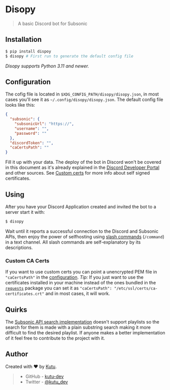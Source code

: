 # Disopy

> A basic Discord bot for Subsonic

## Installation

```sh
$ pip install dispoy
$ disopy # First run to generate the default config file
```

_Disopy supports Python 3.11 and newer._

## Configuration

The cofig file is located in `$XDG_CONFIG_PATH/disopy/disopy.json`, in most cases you'll see it as `~/.config/disopy/disopy.json`. The default config file looks like this:

```json
{
  "subsonic": {
    "subsonicUrl": "https://",
    "username": "",
    "password": ""
  },
  "discordToken": "",
  "caCertsPath": ""
}
```

Fill it up with your data. The deploy of the bot in Discord won't be covered in this document as it's already explained in the [Discord Developer Portal](https://discord.com/developers/docs/intro) and other sources. See [Custom certs](#custom-certs) for more info about self signed certificates.

## Using

After you have your Discord Application created and invited the bot to a server start it with:

```sh
$ disopy
```

Wait until it reports a successful connection to the Discord and Subsonic APIs, then enjoy the power of selfhosting using [slash commands](https://support.discord.com/hc/en-us/articles/1500000368501-Slash-Commands-FAQ) (`/command`) in a text channel. All slash commands are self-explanatory by its descriptions.

### Custom CA Certs

If you want to use custom certs you can point a unencrypted PEM file in `"caCertsPath"` in the [configuration](#configuration).
_Tip:_ If you just want to use the certificates installed in your machine instead of the ones bundled in the [`requests`](https://docs.python-requests.org/en/latest/user/advanced/#ca-certificates) package you can set it as `"caCertsPath": "/etc/ssl/certs/ca-certificates.crt"` and in most cases, it will work.

## Quirks

The [Subsonic API search implementation](http://www.subsonic.org/pages/api.jsp#search3) doesn't support playlists so the search for them is made with a plain substring search making it more difficult to find the desired playlist. If anyone makes a better implementation of it feel free to contribute to the project with it.

## Author

Created with :heart: by [Kutu](https://kutu-dev.github.io).

> - GitHub - [kutu-dev](https://github.com/kutu-dev)
> - Twitter - [@kutu_dev](https://twitter.com/kutu_dev)

